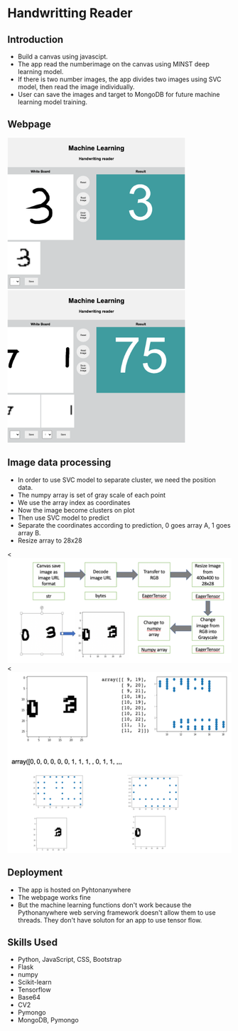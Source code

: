 # Handwritting Reader
## Introduction
- Build a canvas using javascipt.
- The app read the numberimage on the canvas using MINST deep learning model.
- If there is two number images, the app divides two images using SVC model, then read the image individually.
- User can save the images and target to MongoDB for future machine learning model training.

## Webpage

<img src="images/webpage1.png" src="web page" width="400px">
<img src="images/webpage2.png" src="web page" width="400px">

## Image data processing 

- In order to use SVC model to separate cluster, we need the position data.
- The numpy array is set of  gray scale of each point
- We use the array index as coordinates
- Now the image become clusters on plot
- Then use SVC model to predict
- Separate the coordinates according to prediction, 0 goes array A, 1 goes array B.
- Resize array to 28x28

<<img src="images/imageProcess1.png" src="image process" width="1000px">
<<img src="images/imageProcess2.png" src="image process" width="1000px">

## Deployment
- The app is hosted on Pyhtonanywhere
- The webpage works fine
- But the machine learning functions don't work because the Pythonanywhere web serving framework doesn't allow them to use threads. They don't have soluton for an app to use tensor flow.

## Skills Used
- Python, JavaScript, CSS, Bootstrap
- Flask
- numpy
- Scikit-learn
- Tensorflow
- Base64
- CV2
- Pymongo
- MongoDB, Pymongo
